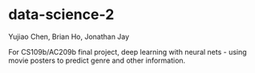 # data-science-2
Yujiao Chen, Brian Ho, Jonathan Jay

For CS109b/AC209b final project, deep learning with neural nets - using movie posters to predict genre and other information.
